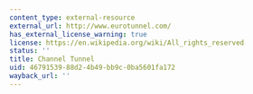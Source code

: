```yaml
---
content_type: external-resource
external_url: http://www.eurotunnel.com/
has_external_license_warning: true
license: https://en.wikipedia.org/wiki/All_rights_reserved
status: ''
title: Channel Tunnel
uid: 46791539-88d2-4b49-bb9c-0ba5601fa172
wayback_url: ''
---
```

